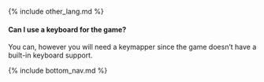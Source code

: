 {% include other_lang.md %}

#### Can I use a keyboard for the game?

You can, however you will need a keymapper since the game doesn’t have a built-in keyboard support.

<!-- Don't touch this part thank you -->
{% include bottom_nav.md %}